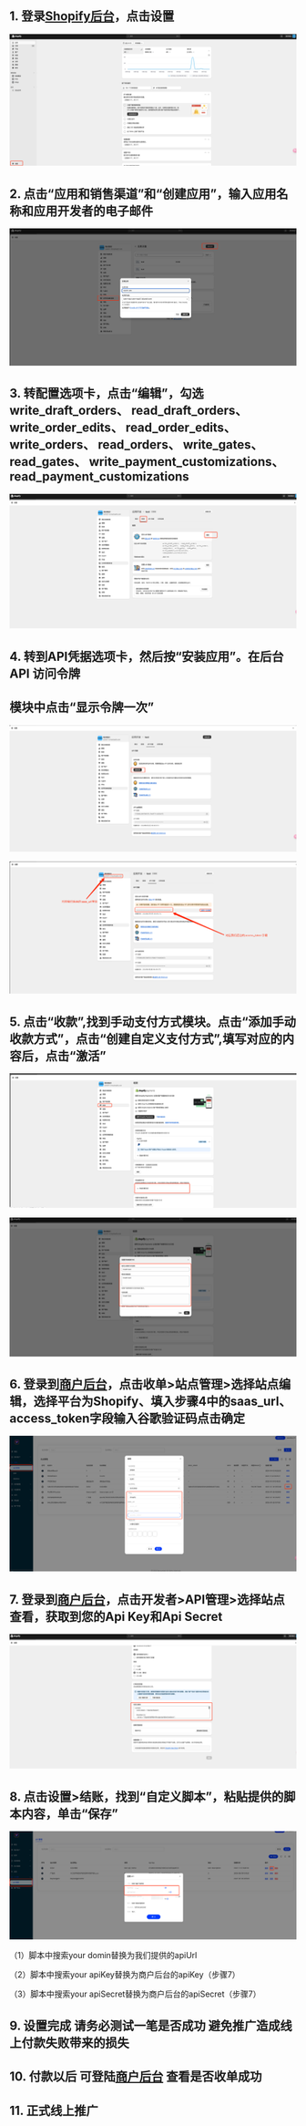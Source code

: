 ## 1. 登录[Shopify后台](https://accounts.shopify.com/)，点击设置

![image-20240415173322845](shopify/png/image-1.png)

## 2. 点击“应用和销售渠道”和“创建应用”，输入应用名称和应用开发者的电子邮件

![image-20240415173518618](shopify/png/image-2.png)

## 3. 转配置选项卡，点击“编辑”，勾选 write_draft_orders、 read_draft_orders、 write_order_edits、 read_order_edits、 write_orders、 read_orders、 write_gates、 read_gates、 write_payment_customizations、 read_payment_customizations

![image-20240415173608270](shopify/png/image-3.png)

## 4. 转到API凭据选项卡，然后按“安装应用”。在后台 API 访问令牌

## 模块中点击“显示令牌一次”

![image-20240415173645981](shopify/png/image-4.png)

![image-20240415174004398](shopify/png/image-6.png)

## 5. 点击“收款”,找到手动支付方式模块。点击“添加手动收款方式”，点击“创建自定义支付方式”,填写对应的内容后，点击“激活”

![image-20240415174053134](shopify/png/image-7.png)

![image-20240415174131508](shopify/png/image-8.png)

## 6. 登录到[商户后台](https://merchants.beyounger.com/user/login)，点击收单>站点管理>选择站点编辑，选择平台为Shopify、填入步骤4中的saas_url、access_token字段输入谷歌验证码点击确定

![image-20240415174235918](shopify/png/image-9.png)

##  7. 登录到[商户后台](https://merchants.beyounger.com/user/login)，点击开发者>API管理>选择站点查看，获取到您的Api Key和Api Secret

![image-20240415175702885](shopify/png/image-10.png)

## 8. 点击设置>结账，找到“自定义脚本”，粘贴提供的脚本内容，单击“保存”

![image-20240415174902634](shopify/png/image-11.png)

（1）脚本中搜索your domin替换为我们提供的apiUrl

（2）脚本中搜索your apiKey替换为商户后台的apiKey（步骤7）

（3）脚本中搜索your apiSecret替换为商户后台的apiSecret（步骤7）

## 9. 设置完成 请务必测试一笔是否成功 避免推广造成线上付款失败带来的损失

## 10. 付款以后 可登陆[商户后台](https://merchants.beyounger.com/user/login) 查看是否收单成功

## 11. 正式线上推广
